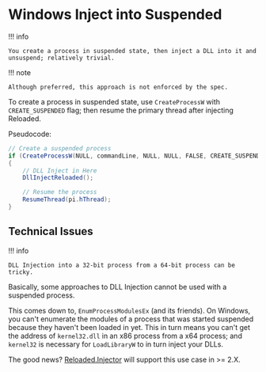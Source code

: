 ﻿# Windows Inject into Suspended

!!! info

    You create a process in suspended state, then inject a DLL into it and unsuspend; relatively trivial. 

!!! note

    Although preferred, this approach is not enforced by the spec.  

To create a process in suspended state, use `CreateProcessW` with `CREATE_SUSPENDED` flag; then resume the primary
thread after injecting Reloaded.

Pseudocode:  
```csharp
// Create a suspended process
if (CreateProcessW(NULL, commandLine, NULL, NULL, FALSE, CREATE_SUSPENDED, NULL, NULL, &si, &pi))
{
    // DLL Inject in Here
    DllInjectReloaded(); 

    // Resume the process
    ResumeThread(pi.hThread);
}
```

## Technical Issues

!!! info

    DLL Injection into a 32-bit process from a 64-bit process can be tricky.

Basically, some approaches to DLL Injection cannot be used with a suspended process.

This comes down to, `EnumProcessModulesEx` (and its friends). On Windows, you can't enumerate the modules of a process 
that was started suspended because they haven't been loaded in yet. This in turn means you can't get the address of 
`kernel32.dll` in an x86 process from a x64 process; and `kernel32` is necessary for `LoadLibraryW` to in turn inject your DLLs.

The good news? [Reloaded.Injector](https://github.com/Reloaded-Project/Reloaded.Injector) will support this use case in >= 2.X.